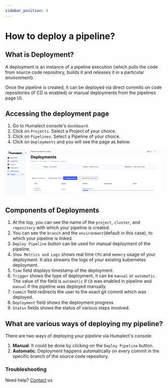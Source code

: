 ```yaml
---
sidebar_position: 4
---
```


# How to deploy a pipeline?
## What is Deployment?

A deployment is an instance of a pipeline execution (which pulls the code from source code repository, builds it and releases it in a particular environment).

Once the pipeline is created, it can be deployed via direct commits on code repositories (if CD is enabled) or manual deployments from the pipelines page UI.

## Accessing the deployment page
1. Go to Humalect console's `dashboard`.
2. Click on `Projects`. Select a Project of your choice.
3. Click on `Pipelines`. Select a Pipeline of your choice.
4. Click on `Deployments` and you will see the page as below.

![deploy-pipeline](./../../static/img/deploy-pipeline.png)

## Components of Deployments
1. At the top, you can see the name of the `project`, `cluster`,  and `repository` with which your pipeline is created.
2. You can see the `branch` and the `environment`(default in this case), to which your pipeline is linked.
3. `Deploy Pipeline` button can be used for manual deployment of the pipeline.
4. `Show Metrics and Logs` shows real time `CPU` and `memory` usage of your deployment. It also streams the logs of your existing kubernetes deployment.
5. `Time` field displays timestamp of the deployment.
6. `Trigger` shows the type of deployment, it can be `manual` or `automatic`. The value of the field is `automatic` if `CD` was enabled in pipeline and `manual` if the pipeline was deployed manually.
7. `Commit` field redirects the user to the exact git commit which was deployed.
8. `Deployment` field shows the deployment progress
9. `Status` fields shows the status of various steps involved.  

## What are various ways of deploying my pipeline?
There are two ways of deploying your pipeline via Humalect's console:
1. <b>Manual</b>: It could be done by clicking on the `Deploy Pipeline` button.
2. <b>Automatic</b>: Deployment happens automatically on every commit in the specific branch of the source code repository.


### Troubleshooting
Need help? [Contact](./../Contact-us/reach-out-to-us) us

